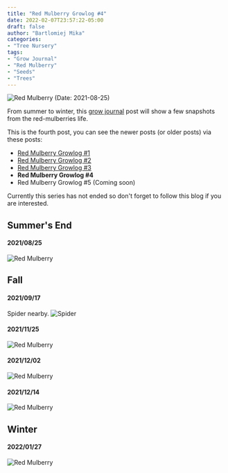 ```yaml
---
title: "Red Mulberry Growlog #4"
date: 2022-02-07T23:57:22-05:00
draft: false
author: "Bartlomiej Mika"
categories:
- "Tree Nursery"
tags:
- "Grow Journal"
- "Red Mulberry"
- "Seeds"
- "Trees"
---
```


![Red Mulberry](/img/2022/02/08/red_mulberries_1_outside.jpg)
(Date: 2021-08-25)

From summer to winter, this [grow journal](/tags/grow-journal/) post will show a few snapshots from the red-mulberries life.

<!--more-->

This is the fourth post, you can see the newer posts (or older posts) via these posts:

* [Red Mulberry Growlog #1](/post/2021/red-mulberry-growlog-1/)
* [Red Mulberry Growlog #2](/post/2021/red-mulberry-growlog-2/)
* [Red Mulberry Growlog #3](/post/2021/red-mulberry-growlog-3/)
* **Red Mulberry Growlog #4**
* Red Mulberry Growlog #5  (Coming soon)

Currently this series has not ended so don't forget to follow this blog if you are interested.


## Summer's End

#### 2021/08/25

![Red Mulberry](/img/2022/02/08/red_mulberries_2_outside.jpg)

## Fall

#### 2021/09/17

Spider nearby.
![Spider](/img/2022/02/08/spider.jpeg)

#### 2021/11/25

![Red Mulberry](/img/2022/02/08/red_mulberries_3_outside.jpeg)

#### 2021/12/02

![Red Mulberry](/img/2022/02/08/red_mulberries_4_outside.jpeg)

#### 2021/12/14

![Red Mulberry](/img/2022/02/08/red_mulberries_5_outside.jpeg)

## Winter

#### 2022/01/27

![Red Mulberry](/img/2022/02/08/red_mulberries_6_outside.jpeg)
